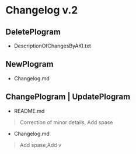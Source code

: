# Changelog v.2
## DeletePlogram
- DescriptionOfChangesByAKI.txt

## NewPlogram
- Changelog.md

## ChangePlogram | UpdatePlogram
- README.md 
>Correction of minor details,
Add spase

- Changelog.md
>Add spase,Add v